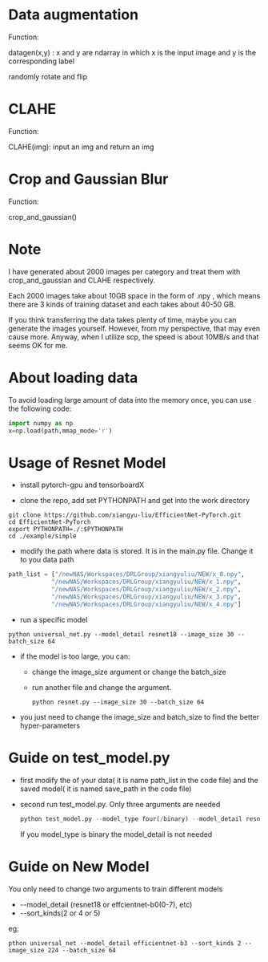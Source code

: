 # Data augmentation

Function:

datagen(x,y) : x and y are ndarray in which x is the input image and y is the corresponding label

randomly rotate and flip

# CLAHE

Function:

CLAHE(img): input an img and return an img

# Crop and Gaussian Blur

Function:

crop_and_gaussian()

# Note

I have generated about 2000 images per category and treat them with crop_and_gaussian and CLAHE respectively. 

Each 2000 images take about 10GB space in the form of .npy , which means there are 3 kinds of training dataset and each takes about 40-50 GB.

If you think transferring the data takes plenty of time, maybe you can generate the images yourself. However, from my perspective, that may even cause more. Anyway, when I utilize scp, the speed is about 10MB/s and that seems OK for me.

# About loading data

To avoid loading large amount of data into the memory once, you can use the following code:

```python
import numpy as np
x=np.load(path,mmap_mode='r')

```

# Usage of Resnet Model

- install pytorch-gpu and tensorboardX

- clone the  repo, add set PYTHONPATH and get into the work directory

```shell
git clone https://github.com/xiangyu-liu/EfficientNet-PyTorch.git
cd EfficientNet-PyTorch
export PYTHONPATH=./:$PYTHONPATH
cd ./example/simple
```

- modify the path where data is stored. It is in the main.py file. Change it to you data path

```python
path_list = ["/newNAS/Workspaces/DRLGroup/xiangyuliu/NEW/x_0.npy",
            "/newNAS/Workspaces/DRLGroup/xiangyuliu/NEW/x_1.npy",
            "/newNAS/Workspaces/DRLGroup/xiangyuliu/NEW/x_2.npy",
            "/newNAS/Workspaces/DRLGroup/xiangyuliu/NEW/x_3.npy",
            "/newNAS/Workspaces/DRLGroup/xiangyuliu/NEW/x_4.npy"]
```

- run a specific model

```shell
python universal_net.py --model_detail resnet18 --image_size 30 --batch_size 64
```

- if the model is too large, you can:

  - change the image_size argument or change the batch_size

  - run another file and change the argument.

    ```shell
    python resnet.py --image_size 30 --batch_size 64
    ```

- you just need to change the image_size and batch_size to find the better hyper-parameters

# Guide on test_model.py

- first modify the of your data( it is name path_list in the code file) and the saved model( it is named save_path in the code file)

- second run test_model.py. Only three arguments are needed

  ```python
  python test_model.py --model_type four(/binary) --model_detail resnet18 --image_size 224 
  ```

  If you model_type is binary the model_detail is not needed

# Guide on New Model

You only need to change two arguments to train different models 

- --model_detail (resnet18 or effcientnet-b0(0-7), etc)
- --sort_kinds(2 or 4 or 5)

eg:

```shell
pthon universal_net --model_detail efficientnet-b3 --sort_kinds 2 --image_size 224 --batch_size 64
```

